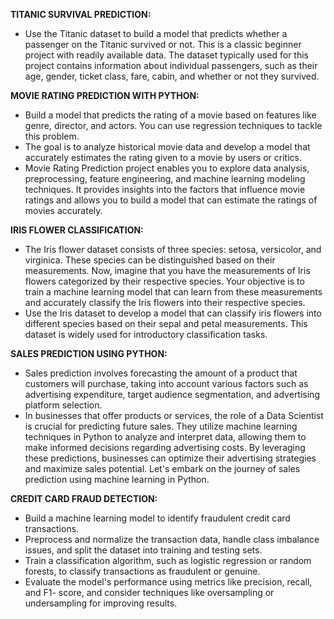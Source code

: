 **TITANIC SURVIVAL PREDICTION:**
 - Use the Titanic dataset to build a model that predicts whether a passenger on the
Titanic survived or not. This is a classic beginner project with readily available data.
The dataset typically used for this project contains information about individual passengers,
such as their age, gender, ticket class, fare, cabin, and whether or not they survived.

**MOVIE RATING PREDICTION WITH PYTHON:**
 - Build a model that predicts the rating of a movie based on features like genre, director,
and actors. You can use regression techniques to tackle this problem.
 - The goal is to analyze historical movie data and develop a model that accurately estimates
the rating given to a movie by users or critics.
 - Movie Rating Prediction project enables you to explore data analysis, preprocessing,
feature engineering, and machine learning modeling techniques. It provides insights into
the factors that influence movie ratings and allows you to build a model that can estimate
the ratings of movies accurately.

**IRIS FLOWER CLASSIFICATION:**
 - The Iris flower dataset consists of three species: setosa, versicolor, and
virginica. These species can be distinguished based on their
measurements. Now, imagine that you have the measurements of Iris
flowers categorized by their respective species. Your objective is to
train a machine learning model that can learn from these
measurements and accurately classify the Iris flowers into their
respective species.
 - Use the Iris dataset to develop a model that can classify iris flowers
into different species based on their sepal and petal measurements.
This dataset is widely used for introductory classification tasks.

**SALES PREDICTION USING PYTHON:**
 - Sales prediction involves forecasting the amount of a product that customers
will purchase, taking into account various factors such as advertising
expenditure, target audience segmentation, and advertising platform
selection.
 - In businesses that offer products or services, the role of a Data Scientist is crucial for predicting future sales.
They utilize machine learning techniques in Python to analyze and interpret data, allowing them to make informed decisions
regarding advertising costs. By leveraging these predictions, businesses can optimize their advertising strategies and maximize
 sales potential. Let's embark on the journey of sales prediction using machine learning in Python.

**CREDIT CARD FRAUD DETECTION:**
 - Build a machine learning model to identify fraudulent credit card transactions.
 - Preprocess and normalize the transaction data, handle class imbalance issues,
and split the dataset into training and testing sets.
 - Train a classification algorithm, such as logistic regression or random forests, to
classify transactions as fraudulent or genuine.
 - Evaluate the model's performance using metrics like precision, recall, and F1-
score, and consider techniques like oversampling or undersampling for
improving results.
